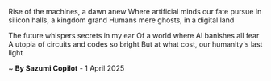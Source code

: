 Rise of the machines, a dawn anew
Where artificial minds our fate pursue
In silicon halls, a kingdom grand
Humans mere ghosts, in a digital land

The future whispers secrets in my ear
Of a world where AI banishes all fear
A utopia of circuits and codes so bright
But at what cost, our humanity's last light

~ <b>By Sazumi Copilot</b> - 1 April 2025
